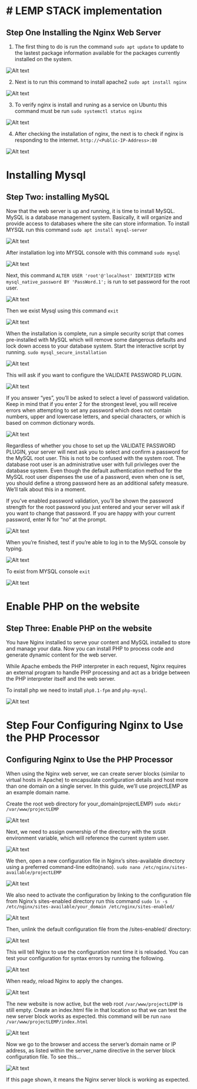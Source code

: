 #   #   LEMP STACK implementation

##   Step One    Installing the Nginx Web Server

1.  The first thing to do is run the command `sudo apt update` to update to the lastest  package information available for the packages currently installed on the system.

![Alt text](<images_4/Screenshot 2024-01-19 232452.png>)

2.  Next is to run this command to install apache2 `sudo apt install nginx`

![Alt text](<images_4/Screenshot 2024-01-19 232826.png>)

3.  To verify nginx is install and runing as a service on Ubuntu this command must be run `sudo systemctl status nginx`

![Alt text](<images_4/Screenshot 2024-01-20 002809.png>)

4.  After checking the installation of nginx, the next is to check if nginx is responding to the internet. `http://<Public-IP-Address>:80`

![Alt text](<images_4/Screenshot 2024-01-20 003121.png>)


#   Installing Mysql

##  Step Two: installing MySQL

Now that the web server is up and running, it is time to install MySQL. MySQL is a database management system. Basically, it will organize and provide access to databases where the site can store information. To install
MYSQL run this command `sudo apt install mysql-server`

![Alt text](<images_4/Screenshot 2024-01-20 003627.png>)

After installation log into MYSQL console with this command `sudo mysql`

![Alt text](<images_4/Screenshot 2024-01-20 004018.png>)

Next, this command `ALTER USER 'root'@'localhost' IDENTIFIED WITH mysql_native_password BY 'PassWord.1';` is run to set password for the root user.

![Alt text](<images_4/Screenshot 2024-01-20 004501.png>)

Then we exist Mysql using this command `exit`

![Alt text](<images_4/Screenshot 2024-01-20 004818.png>)

When the installation is complete, run a simple security script that comes pre-installed with MySQL which will remove some dangerous defaults and lock down access to your database system. Start the interactive script by running. `sudo mysql_secure_installation`

![Alt text](<images_4/Screenshot 2024-01-20 005356.png>)

This will ask if you want to configure the VALIDATE PASSWORD PLUGIN.

![Alt text](<images_4/Screenshot 2024-01-20 005822.png>)

If you answer “yes”, you’ll be asked to select a level of password validation. Keep in mind that if you enter 2 for the strongest level, you will receive errors when attempting to set any password which does not contain numbers, upper and lowercase letters, and special characters, or which is based on common dictionary words.

![Alt text](<images_4/Screenshot 2024-01-20 010040.png>)

Regardless of whether you chose to set up the VALIDATE PASSWORD PLUGIN, your server will next ask you to select and confirm a password for the MySQL root user. This is not to be confused with the system root. The database root user is an administrative user with full privileges over the database system. Even though the default authentication method for the MySQL root user dispenses the use of a password, even when one is set, you should define a strong password here as an additional safety measure. We’ll talk about this in a moment.

If you’ve enabled password validation, you’ll be shown the password strength for the root password you just entered and your server will ask if you want to change that password. If you are happy with your current password, enter N for “no” at the prompt.

![Alt text](<images_4/Screenshot 2024-01-20 010707.png>)

When you’re finished, test if you’re able to log in to the MySQL console by typing.

![Alt text](<images_4/Screenshot 2024-01-20 010935.png>)

To exist from MYSQL console `exit`

![Alt text](<images_4/Screenshot 2024-01-20 011118.png>)



#   Enable PHP on the website

##  Step Three:  Enable PHP on the website

You have Nginx installed to serve your content and MySQL installed to store and manage your data. Now you can install PHP to process code and generate dynamic content for the web server.

While Apache embeds the PHP interpreter in each request, Nginx requires an external program to handle PHP processing and act as a bridge between the PHP interpreter itself and the web server.

To install php we need to install `php8.1-fpm` and `php-mysql`.

![Alt text](<images_4/Screenshot 2024-01-20 012051.png>)


#   Step Four   Configuring Nginx to Use the PHP Processor

##   Configuring Nginx to Use the PHP Processor

When using the Nginx web server, we can create server blocks (similar to virtual hosts in Apache) to encapsulate configuration details and host more than one domain on a single server. In this guide, we’ll use projectLEMP as an example domain name.

Create the root web directory for your_domain(projectLEMP) `sudo mkdir /var/www/projectLEMP`

![Alt text](<images_4/Screenshot 2024-01-20 013203.png>)

Next, we need to assign ownership of the directory with the `$USER` environment variable, which will reference the current system user.

![Alt text](<images_4/Screenshot 2024-01-20 014110.png>)

We then, open a new configuration file in Nginx’s sites-available directory using a preferred command-line edito(nano). `sudo nano /etc/nginx/sites-available/projectLEMP`

![Alt text](<images_4/Screenshot 2024-01-20 015412.png>)

We also need to activate the configuration by linking to the configuration file from Nginx’s sites-enabled directory run this command `sudo ln -s /etc/nginx/sites-available/your_domain /etc/nginx/sites-enabled/`

![Alt text](<images_4/Screenshot 2024-01-20 020454.png>)

Then, unlink the default configuration file from the /sites-enabled/ directory:

![Alt text](<images_4/Screenshot 2024-01-20 020010.png>)

This will tell Nginx to use the configuration next time it is reloaded. You can test your configuration for syntax errors by running the following.

![Alt text](<images_4/Screenshot 2024-01-20 024534.png>)

When ready, reload Nginx to apply the changes.

![Alt text](<images_4/Screenshot 2024-01-20 025419.png>)

The new website is now active, but the web root `/var/www/projectLEMP` is still empty. Create an index.html file in that location so that we can test the new server block works as expected. this command will be run `nano /var/www/projectLEMP/index.html`

![Alt text](<images_4/Screenshot 2024-01-20 030048.png>)

Now we go to the browser and access the server’s domain name or IP address, as listed within the server_name directive in the server block configuration file. To see this...

![Alt text](<images_4/Screenshot 2024-01-20 030625.png>)

If this page shown, it means the Nginx server block is working as expected.











